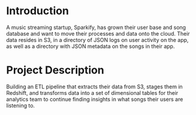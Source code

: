 # Introduction
A music streaming startup, Sparkify, has grown their user base and song database and want to move their processes and data onto the cloud. Their data resides in S3, in a directory of JSON logs on user activity on the app, as well as a directory with JSON metadata on the songs in their app.

# Project Description
Building an ETL pipeline that extracts their data from S3, stages them in Redshift, and transforms data into a set of dimensional tables for their analytics team to continue finding insights in what songs their users are listening to. 


